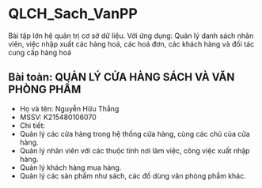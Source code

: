 # QLCH_Sach_VanPP
Bài tập lớn hệ quản trị cơ sở dữ liệu. Với ứng dụng: Quản lý danh sách nhân viên, việc nhập xuất các hàng hoá, các hoá đơn, các khách hàng và đối tác cung cấp hàng hoá

## Bài toàn: QUẢN LÝ CỬA HÀNG SÁCH VÀ VĂN PHÒNG PHẨM
- Họ và tên: Nguyễn Hữu Thắng
- MSSV: K215480106070
- Chi tiết:
-   Quản lý các cửa hàng trong hệ thống cửa hàng, cùng các chủ của cửa hàng.
-   Quản lý nhân viên với các thuộc tính nơi làm việc, công việc xuất nhập hàng.
-   Quản lý khách hàng mua hàng.
-   Quản lý các sản phẩm như sách, các đồ dùng văn phòng phẩm khác.
